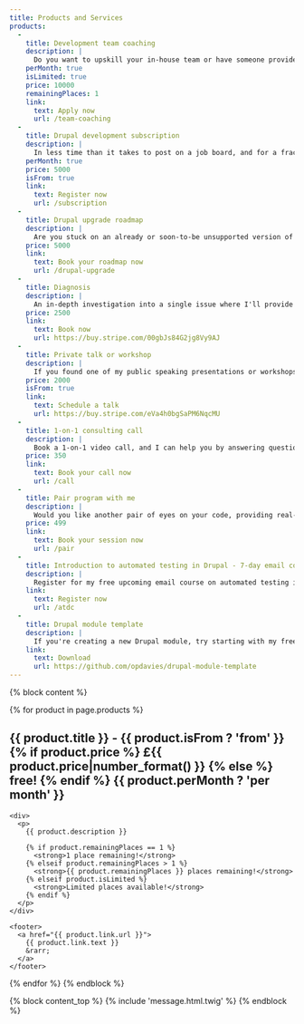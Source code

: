 ```yaml
---
title: Products and Services
products:
  -
    title: Development team coaching
    description: |
      Do you want to upskill your in-house team or have someone provide oversight and guidance as they deliver a project? Does your company want to learn to contribute to open-source software? Get unlimited 1-on-1 private Slack access to me and regular check-in calls to ensure things are on track.
    perMonth: true
    isLimited: true
    price: 10000
    remainingPlaces: 1
    link:
      text: Apply now
      url: /team-coaching
  -
    title: Drupal development subscription
    description: |
      In less time than it takes to post on a job board, and for a fraction of the cost, get unlimited access to a certified Drupal development expert, core contributor and multiple-time DrupalCon speaker for a fixed monthly fee. No surprises. Cancel anytime.
    perMonth: true
    price: 5000
    isFrom: true
    link:
      text: Register now
      url: /subscription
  -
    title: Drupal upgrade roadmap
    description: |
      Are you stuck on an already or soon-to-be unsupported version of Drupal? Get a personalised roadmap of your Drupal website, including details and actionable steps to upgrade it.
    price: 5000
    link:
      text: Book your roadmap now
      url: /drupal-upgrade
  -
    title: Diagnosis
    description: |
      An in-depth investigation into a single issue where I'll provide a report with my findings and advice on the next steps. Once you've purchased, you can book a Zoom call with me to discuss what you want me to investigate.
    price: 2500
    link:
      text: Book now
      url: https://buy.stripe.com/00gbJs84G2jg8Vy9AJ
  -
    title: Private talk or workshop
    description: |
      If you found one of my public speaking presentations or workshops useful, I'm available for private speaking engagements on a variety of topics to help your team succeed.
    price: 2000
    isFrom: true
    link:
      text: Schedule a talk
      url: https://buy.stripe.com/eVa4h0bgSaPM6NqcMU
  -
    title: 1-on-1 consulting call
    description: |
      Book a 1-on-1 video call, and I can help you by answering questions about software development, architecture and automation, helping you write your first automated test, or reviewing some of your code and giving advice and suggestions.
    price: 350
    link:
      text: Book your call now
      url: /call
  -
    title: Pair program with me
    description: |
      Would you like another pair of eyes on your code, providing real-time suggestions and feedback rather than waiting for a code review? Book a 2-hour pair programming call and we can work on your code together.
    price: 499
    link:
      text: Book your session now
      url: /pair
  -
    title: Introduction to automated testing in Drupal - 7-day email course
    description: |
      Register for my free upcoming email course on automated testing in Drupal.
    link:
      text: Register now
      url: /atdc
  -
    title: Drupal module template
    description: |
      If you're creating a new Drupal module, try starting with my free module template for Drupal 9 and 10.
    link:
      text: Download
      url: https://github.com/opdavies/drupal-module-template
---
```


{% block content %}

{% for product in page.products %}

  <article>
    <h2>
      {{ product.title }} -
      {{ product.isFrom ? 'from' }}
      {% if product.price %}
        £{{ product.price|number_format() }}
      {% else %}
        free!
      {% endif %}
      {{ product.perMonth ? 'per month' }}
    </h2>

    <div>
      <p>
        {{ product.description }}

        {% if product.remainingPlaces == 1 %}
          <strong>1 place remaining!</strong>
        {% elseif product.remainingPlaces > 1 %}
          <strong>{{ product.remainingPlaces }} places remaining!</strong>
        {% elseif product.isLimited %}
          <strong>Limited places available!</strong>
        {% endif %}
      </p>
    </div>

    <footer>
      <a href="{{ product.link.url }}">
        {{ product.link.text }}
        &rarr;
      </a>
    </footer>
  </article>
{% endfor %}
{% endblock %}

{% block content_top %}
  {% include 'message.html.twig' %}
{% endblock %}
